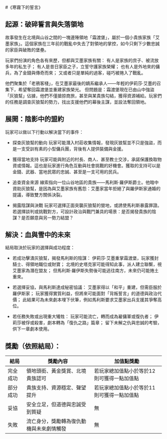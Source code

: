 #《寒霧下的誓言》

## 起源：破碎誓言與失落領地
故事發生在北境與山谷之間的一塊邊陲領地「霜渡堡」，屬於一個小貴族家族「艾墨家族」。這個家族在三年前的戰亂中失去了對領地的掌控，如今只剩下少數忠誠的家臣與破敗的堡壘。

玩家們扮演的角色各有來歷，但都與艾墨家族有關：
有人是家族的庶子、被流放多年的私生子；
有人是昔日家臣之子，立誓守護家族榮耀；
也有人是外地來的傭兵，為了金錢與傳奇而來；
又或者只是單純的過客，碰巧被捲入了戰亂。

他們聚集於「老鴉客棧」，在艾墨家最後的嫡系繼承人——年輕的伊莉莎·艾墨的召集下，希望奪回霜渡堡並重建家族榮光。
但問題是：霜渡堡現在已由山中強盜「灰狼幫」佔據，他們不僅搶掠商旅，甚至與某貴族勾結，獲得資源補給。玩家們的任務是調查灰狼幫的勢力，找出支援他們的幕後主謀，並設法奪回領地。

## 展開：陰影中的盟約

玩家可以做以下行動以解決當下的事件：

- 探查灰狼幫的動向
玩家可能潛入村莊收集情報，發現灰狼幫並不只是強盜，而是一支受訓有素的小型傭兵團，背後有人提供裝備與金援。

- 獲得當地支持
玩家可能與附近的村長、商人、甚至教士交涉，承諾保護換取物資或情報。這也是玩家進行角色互動與社會挑戰的好機會。獲取的支持可以是金錢、武器、當地民眾的忠誠、甚至是一支可用的民兵。

- 追查資金來源
線索指向一位山谷地區的貴族——馬利斯·羅伊斯爵士。他暗中資助灰狼幫，是因為與艾墨家族有舊怨：艾墨家當年拒絕了與羅伊斯家通婚的提議，導致雙方關係決裂。

- 揭露陰謀與決戰
玩家可選擇正面突襲灰狼幫的營地，或誘使馬利斯暴露罪證。若選擇談判或挑戰對方，可設計政治與戰鬥兼具的場景：是否揭發貴族的陰謀？是否願意與另一勢力結盟？

## 解決：血與雪中的未來

結局取決於玩家的選擇與成功程度：

- 若成功擊潰灰狼幫，揭發馬利斯的陰謀：
伊莉莎·艾墨重掌霜渡堡，玩家獲封騎士、得領地職位或財寶；
北境的史塔克家可能得知此事，派人建立聯繫，視艾墨家為潛在盟友；
但馬利斯·羅伊斯失勢後可能逃往南方，未來仍可能捲土重來。

- 若選擇妥協，與馬利斯達成秘密協議：
艾墨家得以「和平」重建，但需臣服於羅伊斯家；
玩家獲得實質利益，但將來可能面對「背叛誓言」的道德與政治代價；
此結果可為未來劇本埋下伏筆，例如馬利斯要求艾墨家出兵支援其爭奪高位。

- 若任務失敗或出現重大犧牲：
玩家可能流亡，轉而成為雇傭軍或復仇者；
伊莉莎被俘或殺害，劇本轉為「復仇之路」篇章；
留下未解之仇與忠誠的考驗，供下一章劇本使用。

## 獎勵（依照結局）：

| 結局       | 獎勵內容                              | 加值點獎勵                               |
|------------|--------------------------------------|-----------------------------------------|
| 完全成功   | 領地頭銜、黃金獎賞、北境貴族認可        | 若玩家總加值點小於等於12則可獲得一點加值點  |
| 部分成功   | 貴族支持、資源穩定、聲望提升            | 若玩家總加值點小於等於11則可獲得一點加值點  |
| 妥協       | 安全立足，但道德與忠誠受到質疑          | 無                                      |
| 失敗       | 流亡身分，獎勵轉為復仇動機與未來劇情觸發 | 無                                      |
